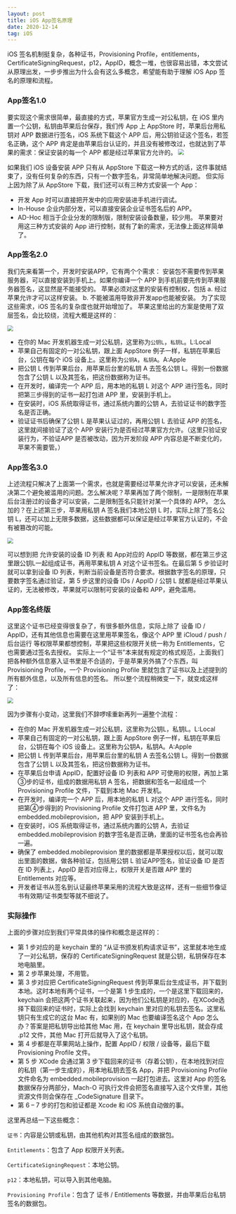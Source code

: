 ```yaml
---
layout: post
title: iOS App签名原理
date: 2020-12-14
tag: iOS
---
```


iOS 签名机制挺复杂，各种证书，Provisioning Profile，entitlements，CertificateSigningRequest，p12，AppID，概念一堆，也很容易出错，本文尝试从原理出发，一步步推出为什么会有这么多概念，希望能有助于理解 iOS App 签名的原理和流程。

### App签名1.0
要实现这个需求很简单，最直接的方式，苹果官方生成一对公私钥，在 iOS 里内置一个公钥，私钥由苹果后台保存，我们传 App 上 AppStore 时，苹果后台用私钥对 APP 数据进行签名，iOS 系统下载这个 APP 后，用公钥验证这个签名，若签名正确，这个 APP 肯定是由苹果后台认证的，并且没有被修改过，也就达到了苹果的需求：保证安装的每一个 APP 都是经过苹果官方允许的。
<img src="http://image.smartjames.cn/mweb/20201214/16079168080845.png" style="zoom:80%" />

如果我们 iOS 设备安装 APP 只有从 AppStore 下载这一种方式的话，这件事就结束了，没有任何复杂的东西，只有一个数字签名，非常简单地解决问题。
但实际上因为除了从 AppStore 下载，我们还可以有三种方式安装一个 App：
- 开发 App 时可以直接把开发中的应用安装进手机进行调试。
- In-House 企业内部分发，可以直接安装企业证书签名后的 APP。
- AD-Hoc 相当于企业分发的限制版，限制安装设备数量，较少用。
苹果要对用这三种方式安装的 App 进行控制，就有了新的需求，无法像上面这样简单了。


### App签名2.0
我们先来看第一个，开发时安装APP，它有两个个需求：
安装包不需要传到苹果服务器，可以直接安装到手机上。如果你编译一个 APP 到手机前要先传到苹果服务器签名，这显然是不能接受的。
苹果必须对这里的安装有控制权，包括
a. 经过苹果允许才可以这样安装。
b. 不能被滥用导致非开发app也能被安装。
为了实现这些需求，iOS 签名的复杂度也就开始增加了。
苹果这里给出的方案是使用了双层签名，会比较绕，流程大概是这样的：

<img src="http://image.smartjames.cn/mweb/20201214/16079168652311.png" style="zoom:80%" />

- 在你的 Mac 开发机器生成一对公私钥，这里称为`公钥L`，`私钥L`。L:Local
- 苹果自己有固定的一对公私钥，跟上面 AppStore 例子一样，私钥在苹果后台，公钥在每个 iOS 设备上。这里称为`公钥A`，`私钥A`。A:Apple
- 把公钥 L 传到苹果后台，用苹果后台里的私钥 A 去签名公钥 L。得到一份数据包含了公钥 L 以及其签名，把这份数据称为证书。
- 在开发时，编译完一个 APP 后，用本地的私钥 L 对这个 APP 进行签名，同时把第三步得到的证书一起打包进 APP 里，安装到手机上。
- 在安装时，iOS 系统取得证书，通过系统内置的公钥 A，去验证证书的数字签名是否正确。
- 验证证书后确保了公钥 L 是苹果认证过的，再用公钥 L 去验证 APP 的签名，这里就间接验证了这个 APP 安装行为是否经过苹果官方允许。（这里只验证安装行为，不验证APP 是否被改动，因为开发阶段 APP 内容总是不断变化的，苹果不需要管。）

### App签名3.0
上述流程只解决了上面第一个需求，也就是需要经过苹果允许才可以安装，还未解决第二个避免被滥用的问题。怎么解决呢？苹果再加了两个限制，一是限制在苹果后台注册过的设备才可以安装，二是限制签名只能针对某一个具体的 APP。
怎么加的？在上述第三步，苹果用私钥 A 签名我们本地公钥 L 时，实际上除了签名公钥 L，还可以加上无限多数据，这些数据都可以保证是经过苹果官方认证的，不会有被篡改的可能。

<img src="http://image.smartjames.cn/mweb/20201214/16079169420158.png" style="zoom:80%" />

可以想到把 允许安装的设备 ID 列表 和 App对应的 AppID 等数据，都在第三步这里跟公钥L一起组成证书，再用苹果私钥 A 对这个证书签名。在最后第 5 步验证时就可以拿到设备 ID 列表，判断当前设备是否符合要求。根据数字签名的原理，只要数字签名通过验证，第 5 步这里的设备 IDs / AppID / 公钥 L 就都是经过苹果认证的，无法被修改，苹果就可以限制可安装的设备和 APP，避免滥用。



### App签名终版
这里这个证书已经变得很复杂了，有很多额外信息，实际上除了 设备 ID / AppID，还有其他信息也需要在这里用苹果签名，像这个 APP 里 iCloud / push / 后台运行 等权限苹果都想控制，苹果把这些权限开关统一称为 Entitlements，它也需要通过签名去授权。
实际上一个“证书”本来就有规定的格式规范，上面我们把各种额外信息塞入证书里是不合适的，于是苹果另外搞了个东西，叫 Provisioning Profile，一个 Provisioning Profile 里就包含了证书以及上述提到的所有额外信息，以及所有信息的签名。
所以整个流程稍微变一下，就变成这样了：

<img src="http://image.smartjames.cn/mweb/20201214/16079170366343.png" style="zoom:80%" />

因为步骤有小变动，这里我们不辞啰嗦重新再列一遍整个流程：
- 在你的 Mac 开发机器生成一对公私钥，这里称为公钥L，私钥L。L:Local
- 苹果自己有固定的一对公私钥，跟上面 AppStore 例子一样，私钥在苹果后台，公钥在每个 iOS 设备上。这里称为公钥A，私钥A。A:Apple
- 把公钥 L 传到苹果后台，用苹果后台里的私钥 A 去签名公钥 L。得到一份数据包含了公钥 L 以及其签名，把这份数据称为证书。
- 在苹果后台申请 AppID，配置好设备 ID 列表和 APP 可使用的权限，再加上第③步的证书，组成的数据用私钥 A 签名，把数据和签名一起组成一个 Provisioning Profile 文件，下载到本地 Mac 开发机。
- 在开发时，编译完一个 APP 后，用本地的私钥 L 对这个 APP 进行签名，同时把第④步得到的 Provisioning Profile 文件打包进 APP 里，文件名为 embedded.mobileprovision，把 APP 安装到手机上。
- 在安装时，iOS 系统取得证书，通过系统内置的公钥 A，去验证 embedded.mobileprovision 的数字签名是否正确，里面的证书签名也会再验一遍。
- 确保了 embedded.mobileprovision 里的数据都是苹果授权以后，就可以取出里面的数据，做各种验证，包括用公钥 L 验证APP签名，验证设备 ID 是否在 ID 列表上，AppID 是否对应得上，权限开关是否跟 APP 里的 Entitlements 对应等。
- 开发者证书从签名到认证最终苹果采用的流程大致是这样，还有一些细节像证书有效期/证书类型等就不细说了。

### 实际操作
上面的步骤对应到我们平常具体的操作和概念是这样的：
- 第 1 步对应的是 keychain 里的 “从证书颁发机构请求证书”，这里就本地生成了一对公私钥，保存的 CertificateSigningRequest 就是公钥，私钥保存在本地电脑里。
- 第 2 步苹果处理，不用管。
- 第 3 步对应把 CertificateSigningRequest 传到苹果后台生成证书，并下载到本地。这时本地有两个证书，一个是第 1 步生成的，一个是这里下载回来的，keychain 会把这两个证书关联起来，因为他们公私钥是对应的，在XCode选择下载回来的证书时，实际上会找到 keychain 里对应的私钥去签名。这里私钥只有生成它的这台 Mac 有，如果别的 Mac 也要编译签名这个 App 怎么办？答案是把私钥导出给其他 Mac 用，在 keychain 里导出私钥，就会存成 .p12 文件，其他 Mac 打开后就导入了这个私钥。
- 第 4 步都是在苹果网站上操作，配置 AppID / 权限 / 设备等，最后下载 Provisioning Profile 文件。
- 第 5 步 XCode 会通过第 3 步下载回来的证书（存着公钥），在本地找到对应的私钥（第一步生成的），用本地私钥去签名 App，并把 Provisioning Profile 文件命名为 embedded.mobileprovision 一起打包进去。这里对 App 的签名数据保存分两部分，Mach-O 可执行文件会把签名直接写入这个文件里，其他资源文件则会保存在 _CodeSignature 目录下。
- 第 6 – 7 步的打包和验证都是 Xcode 和 iOS 系统自动做的事。


这里再总结一下这些概念：

`证书`：内容是公钥或私钥，由其他机构对其签名组成的数据包。

`Entitlements`：包含了 App 权限开关列表。

`CertificateSigningRequest`：本地公钥。

`p12`：本地私钥，可以导入到其他电脑。

`Provisioning Profile`：包含了 证书 / Entitlements 等数据，并由苹果后台私钥签名的数据包。




